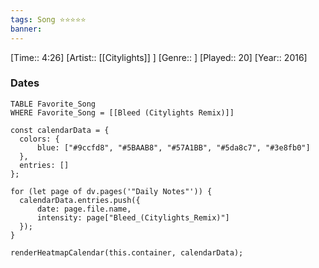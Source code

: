 ```yaml
---
tags: Song ⭐⭐⭐⭐⭐ 
banner: 
---
```

[Time:: 4:26]
[Artist:: [[Citylights]] ]
[Genre:: ]
[Played:: 20]
[Year:: 2016]
### Dates
````dataview
TABLE Favorite_Song
WHERE Favorite_Song = [[Bleed (Citylights Remix)]]
````

  ```dataviewjs
const calendarData = { 
	colors: { 
		blue: ["#9ccfd8", "#5BAAB8", "#57A1BB", "#5da8c7", "#3e8fb0"] 
	}, 
	entries: [] 
}; 

for (let page of dv.pages('"Daily Notes"')) { 
	calendarData.entries.push({ 
		date: page.file.name, 
		intensity: page["Bleed_(Citylights_Remix)"]
	}); 
} 

renderHeatmapCalendar(this.container, calendarData);
```
